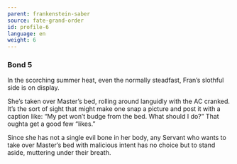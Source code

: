 ```yaml
---
parent: frankenstein-saber
source: fate-grand-order
id: profile-6
language: en
weight: 6
---
```


### Bond 5

In the scorching summer heat, even the normally steadfast, Fran’s slothful side is on display.

She’s taken over Master’s bed, rolling around languidly with the AC cranked. It’s the sort of sight that might make one snap a picture and post it with a caption like: “My pet won’t budge from the bed. What should I do?” That oughta get a good few “likes.”

Since she has not a single evil bone in her body, any Servant who wants to take over Master’s bed with malicious intent has no choice but to stand aside, muttering under their breath.
